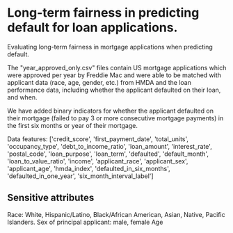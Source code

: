 # Long-term fairness in predicting default for loan applications.
Evaluating long-term fairness in mortgage applications when predicting default.

The "year_approved_only.csv" files contain US mortgage applications which were approved per year by Freddie Mac and were able to be matched with applicant data (race, age, gender, etc.) from HMDA and the loan performance data, including whether the applicant defaulted on their loan, and when. 

We have added binary indicators for whether the applicant defaulted on their mortgage (failed to pay 3 or more consecutive mortgage payments) in the first six months or year of their mortgage.

Data features:
['credit_score', 'first_payment_date', 'total_units', 'occupancy_type',
       'debt_to_income_ratio', 'loan_amount', 'interest_rate', 'postal_code',
       'loan_purpose', 'loan_term', 'defaulted', 'default_month',
       'loan_to_value_ratio', 'income', 'applicant_race', 'applicant_sex',
       'applicant_age', 'hmda_index', 'defaulted_in_six_months',
       'defaulted_in_one_year', 'six_month_interval_label']

## Sensitive attributes
Race: White, Hispanic/Latino, Black/African American, Asian, Native, Pacific Islanders.
Sex of principal applicant: male, female
Age
